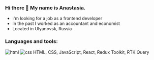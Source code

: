 ### Hi there 👋 My name is Anastasia.
- I'm looking for a job as a frontend developer
- In the past I worked as an accountant and economist
- Located in Ulyanovsk, Russia

### Languages ​​and tools:
<img src="https://cdn.jsdelivr.net/gh/devicons/devicon@latest/icons/html5/html5-original-wordmark.svg" title='html' />
<img src="https://cdn.jsdelivr.net/gh/devicons/devicon@latest/icons/css3/css3-original-wordmark.svg" title='css' />
HTML, CSS, JavaScript, React, Redux Toolkit, RTK Query


<!--
**AnastasiaBrykina/AnastasiaBrykina** is a ✨ _special_ ✨ repository because its `README.md` (this file) appears on your GitHub profile.

Here are some ideas to get you started:

- 🔭 I’m currently working on ...
- 🌱 I’m currently learning ...
- 👯 I’m looking to collaborate on ...
- 🤔 I’m looking for help with ...
- 💬 Ask me about ...
- 📫 How to reach me: ...
- 😄 Pronouns: ...
- ⚡ Fun fact: ...
-->
